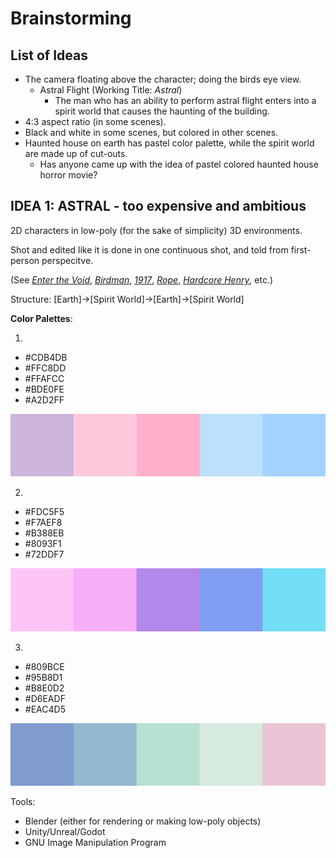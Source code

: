 # Brainstorming

## List of Ideas

* The camera floating above the character; doing the birds eye view.
	* Astral Flight (Working Title: *Astral*)
		* The man who has an ability to perform astral flight enters into a spirit world that causes the haunting of the building.
* 4:3 aspect ratio (in some scenes).
* Black and white in some scenes, but colored in other scenes.
* Haunted house on earth has pastel color palette, while the spirit world are made up of cut-outs.
	* Has anyone came up with the idea of pastel colored haunted house horror movie?

## IDEA 1: ASTRAL - too expensive and ambitious

2D characters in low-poly (for the sake of simplicity) 3D environments.

Shot and edited like it is done in one continuous shot, and told from
first-person perspecitve.

(See *[Enter the Void](https://www.imdb.com/title/tt1191111/)*, *[Birdman](https://www.imdb.com/title/tt2562232/)*, *[1917](https://www.imdb.com/title/tt8579674/)*, *[Rope](https://www.imdb.com/title/tt0040746/)*, *[Hardcore Henry](https://www.imdb.com/title/tt3072482/)*, etc.)

Structure:
[Earth]->[Spirit World]->[Earth]->[Spirit World]

**Color Palettes**:

1)
- #CDB4DB
- #FFC8DD
- #FFAFCC
- #BDE0FE
- #A2D2FF

![Color Palette 1](references/ColorPalette1.png "Color Palette 1")

2)
- #FDC5F5
- #F7AEF8
- #B388EB
- #8093F1
- #72DDF7

![Color Palette 2](references/ColorPalette2.png "Color Palette 2")

3)
- #809BCE
- #95B8D1
- #B8E0D2
- #D6EADF
- #EAC4D5

![Color Palette 3](references/ColorPalette3.png "Color Palette 3")

Tools:
- Blender (either for rendering or making low-poly objects)
- Unity/Unreal/Godot
- GNU Image Manipulation Program
